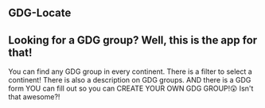 GDG-Locate
-------------
Looking for a GDG group? Well, this is the app for that!
-----------------------------------------------
You can find any GDG group in every continent. There is a filter to select a continent! There is also a description on GDG groups.
AND there is a GDG form YOU can fill out so you can CREATE YOUR OWN GDG GROUP!😲 Isn't that awesome?!
